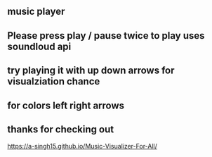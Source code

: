 ## music player
## Please  press play / pause twice to play uses soundloud api 

## try playing it with up  down  arrows  for visualziation chance 
## for colors left right arrows 

## thanks for checking out
https://a-singh15.github.io/Music-Visualizer-For-All/
